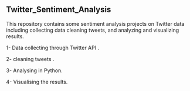 ## Twitter_Sentiment_Analysis

This repository contains some sentiment analysis projects on Twitter data including collecting data cleaning tweets, and analyzing and visualizing results.

1- Data collecting through Twitter API .

2- cleaning tweets .

3- Analysing in Python. 

4- Visualising the results.
